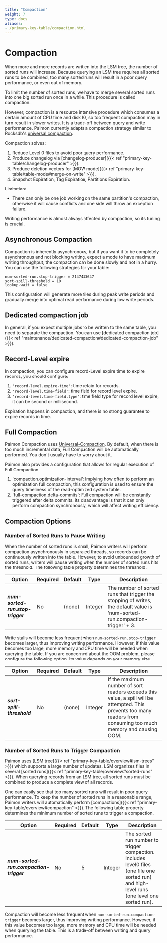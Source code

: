 ```yaml
---
title: "Compaction"
weight: 7
type: docs
aliases:
- /primary-key-table/compaction.html
---
```

<!--
Licensed to the Apache Software Foundation (ASF) under one
or more contributor license agreements.  See the NOTICE file
distributed with this work for additional information
regarding copyright ownership.  The ASF licenses this file
to you under the Apache License, Version 2.0 (the
"License"); you may not use this file except in compliance
with the License.  You may obtain a copy of the License at

  http://www.apache.org/licenses/LICENSE-2.0

Unless required by applicable law or agreed to in writing,
software distributed under the License is distributed on an
"AS IS" BASIS, WITHOUT WARRANTIES OR CONDITIONS OF ANY
KIND, either express or implied.  See the License for the
specific language governing permissions and limitations
under the License.
-->

# Compaction

When more and more records are written into the LSM tree, the number of sorted runs will increase. Because querying an
LSM tree requires all sorted runs to be combined, too many sorted runs will result in a poor query performance, or even
out of memory.

To limit the number of sorted runs, we have to merge several sorted runs into one big sorted run once in a while. This
procedure is called compaction.

However, compaction is a resource intensive procedure which consumes a certain amount of CPU time and disk IO, so too 
frequent compaction may in turn result in slower writes. It is a trade-off between query and write performance. Paimon
currently adapts a compaction strategy similar to Rocksdb's [universal compaction](https://github.com/facebook/rocksdb/wiki/Universal-Compaction).

Compaction solves:

1. Reduce Level 0 files to avoid poor query performance.
2. Produce changelog via [changelog-producer]({{< ref "primary-key-table/changelog-producer" >}}).
3. Produce deletion vectors for [MOW mode]({{< ref "primary-key-table/table-mode#merge-on-write" >}}).
4. Snapshot Expiration, Tag Expiration, Partitions Expiration.

Limitation:

- There can only be one job working on the same partition's compaction, otherwise it will cause conflicts and one side will throw an exception failure.

Writing performance is almost always affected by compaction, so its tuning is crucial.

## Asynchronous Compaction

Compaction is inherently asynchronous, but if you want it to be completely asynchronous and not blocking writing,
expect a mode to have maximum writing throughput, the compaction can be done slowly and not in a hurry.
You can use the following strategies for your table:

```shell
num-sorted-run.stop-trigger = 2147483647
sort-spill-threshold = 10
lookup-wait = false
```

This configuration will generate more files during peak write periods and gradually merge into optimal read
performance during low write periods.

## Dedicated compaction job

In general, if you expect multiple jobs to be written to the same table, you need to separate the compaction. You can
use [dedicated compaction job]({{< ref "maintenance/dedicated-compaction#dedicated-compaction-job" >}}).

## Record-Level expire

In compaction, you can configure record-Level expire time to expire records, you should configure:

1. `'record-level.expire-time'`: time retain for records.
2. `'record-level.time-field'`: time field for record level expire.
3. `'record-level.time-field.type'`: time field type for record level expire, it can be second or millisecond.

Expiration happens in compaction, and there is no strong guarantee to expire records in time.

## Full Compaction

Paimon Compaction uses [Universal-Compaction](https://github.com/facebook/rocksdb/wiki/Universal-Compaction).
By default, when there is too much incremental data, Full Compaction will be automatically performed. You don't usually
have to worry about it.

Paimon also provides a configuration that allows for regular execution of Full Compaction.

1. 'compaction.optimization-interval': Implying how often to perform an optimization full compaction, this
    configuration is used to ensure the query timeliness of the read-optimized system table.
2. 'full-compaction.delta-commits': Full compaction will be constantly triggered after delta commits. its disadvantage
    is that it can only perform compaction synchronously, which will affect writing efficiency.

## Compaction Options

### Number of Sorted Runs to Pause Writing

When the number of sorted runs is small, Paimon writers will perform compaction asynchronously in separated threads, so
records can be continuously written into the table. However, to avoid unbounded growth of sorted runs, writers will
pause writing when the number of sorted runs hits the threshold. The following table property determines
the threshold.

<table class="table table-bordered">
    <thead>
    <tr>
      <th class="text-left" style="width: 20%">Option</th>
      <th class="text-left" style="width: 5%">Required</th>
      <th class="text-left" style="width: 5%">Default</th>
      <th class="text-left" style="width: 10%">Type</th>
      <th class="text-left" style="width: 60%">Description</th>
    </tr>
    </thead>
    <tbody>
    <tr>
      <td><h5>num-sorted-run.stop-trigger</h5></td>
      <td>No</td>
      <td style="word-wrap: break-word;">(none)</td>
      <td>Integer</td>
      <td>The number of sorted runs that trigger the stopping of writes, the default value is 'num-sorted-run.compaction-trigger' + 3.</td>
    </tr>
    </tbody>
</table>

Write stalls will become less frequent when `num-sorted-run.stop-trigger` becomes larger, thus improving writing
performance. However, if this value becomes too large, more memory and CPU time will be needed when querying the
table. If you are concerned about the OOM problem, please configure the following option.
Its value depends on your memory size.

<table class="table table-bordered">
    <thead>
    <tr>
      <th class="text-left" style="width: 20%">Option</th>
      <th class="text-left" style="width: 5%">Required</th>
      <th class="text-left" style="width: 5%">Default</th>
      <th class="text-left" style="width: 10%">Type</th>
      <th class="text-left" style="width: 60%">Description</th>
    </tr>
    </thead>
    <tbody>
    <tr>
      <td><h5>sort-spill-threshold</h5></td>
      <td>No</td>
      <td style="word-wrap: break-word;">(none)</td>
      <td>Integer</td>
      <td>If the maximum number of sort readers exceeds this value, a spill will be attempted. This prevents too many readers from consuming too much memory and causing OOM.</td>
    </tr>
    </tbody>
</table>

### Number of Sorted Runs to Trigger Compaction

Paimon uses [LSM tree]({{< ref "primary-key-table/overview#lsm-trees" >}}) which supports a large number of updates. LSM organizes files in several [sorted runs]({{< ref "primary-key-table/overview#sorted-runs" >}}). When querying records from an LSM tree, all sorted runs must be combined to produce a complete view of all records.

One can easily see that too many sorted runs will result in poor query performance. To keep the number of sorted runs in a reasonable range, Paimon writers will automatically perform [compactions]({{< ref "primary-key-table/overview#compaction" >}}). The following table property determines the minimum number of sorted runs to trigger a compaction.

<table class="table table-bordered">
    <thead>
    <tr>
      <th class="text-left" style="width: 20%">Option</th>
      <th class="text-left" style="width: 5%">Required</th>
      <th class="text-left" style="width: 5%">Default</th>
      <th class="text-left" style="width: 10%">Type</th>
      <th class="text-left" style="width: 60%">Description</th>
    </tr>
    </thead>
    <tbody>
    <tr>
      <td><h5>num-sorted-run.compaction-trigger</h5></td>
      <td>No</td>
      <td style="word-wrap: break-word;">5</td>
      <td>Integer</td>
      <td>The sorted run number to trigger compaction. Includes level0 files (one file one sorted run) and high-level runs (one level one sorted run).</td>
    </tr>
    </tbody>
</table>

Compaction will become less frequent when `num-sorted-run.compaction-trigger` becomes larger, thus improving writing performance. However, if this value becomes too large, more memory and CPU time will be needed when querying the table. This is a trade-off between writing and query performance.
